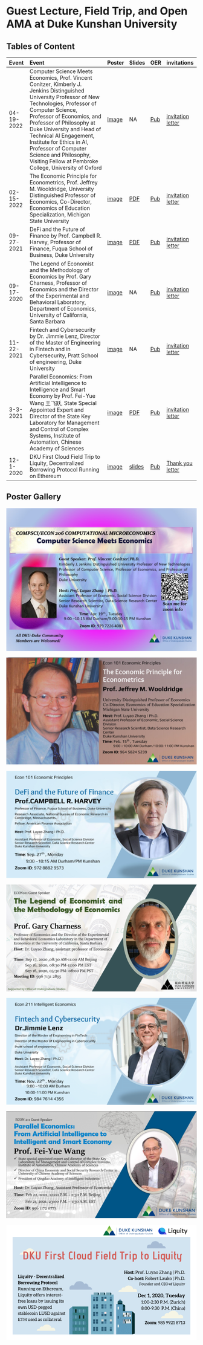 # Guest Lecture, Field Trip, and Open AMA at Duke Kunshan University

## Tables of Content
|**Event**|**Event**|**Poster**|**Slides**|**OER**| **invitations**|
|:---|:--- |:--- |:--- |:--- |:---|
|04-19-2022|Computer Science Meets Economics, Prof. Vincent Conitzer, Kimberly J. Jenkins Distinguished University Professor of New Technologies, Professor of Computer Science, Professor of Economics, and Professor of Philosophy at Duke University and Head of Technical AI Engagement, Institute for Ethics in AI, Professor of Computer Science and Philosophy, Visiting Fellow at Pembroke College, University of Oxford |  [Image](https://github.com/sunshineluyao/Guest_Lecture_Open_AMA_DKU/blob/main/posters/4_19_2022_Vince.jpg)    |NA|  [Pub](https://ce.pubpub.org/pub/cs-econ)|[invitation letter](https://github.com/sunshineluyao/Guest_Lecture_Open_AMA_DKU/blob/main/invitation_letters/Vince_Invitation_Letter.pdf)|
|02-15-2022| The Economic Principle for Econometrics, Prof. Jeffrey M. Wooldridge, University Distinguished Professor of Economics, Co-Director, Economics of Education Specialization, Michigan State University|[image](https://github.com/sunshineluyao/Guest_Lecture_Open_AMA_DKU/blob/main/posters/2_15_2022_Jeffrey.jpg) |[PDF](https://github.com/sunshineluyao/Guest_Lecture_Open_AMA_DKU/blob/main/slides/jeffrey_slides_dku_20220215.pdf)|[Pub](https://ie.pubpub.org/pub/jeffrey)|[invitation letter](https://github.com/sunshineluyao/Guest_Lecture_Open_AMA_DKU/blob/main/invitation_letters/Jeffrey_invitation_letter.pdf)|
|09-27-2021|DeFi and the Future of Finance by Prof. Campbell R. Harvey, Professor of Finance, Fuqua School of Business, Duke University|[image](https://github.com/sunshineluyao/Guest_Lecture_Open_AMA_DKU/blob/main/posters/9_27_2022_Harvey.jpg)|[PDF](https://github.com/sunshineluyao/Guest_Lecture_Open_AMA_DKU/blob/main/slides/Harvey_DeFi_2021_Keynote_September_27_2021.pdf)|[Pub](https://ie.pubpub.org/pub/campbellharvey)|[invitation letter](https://github.com/sunshineluyao/Guest_Lecture_Open_AMA_DKU/blob/main/invitation_letters/harvey_invitation.pdf)|
|09-17-2020|The Legend of Economist and the Methodology of Economics by Prof. Gary Charness, Professor of Economics and the Director of the Experimental and Behavioral Laboratory, Department of Economics, University of California, Santa Barbara|[image](https://github.com/sunshineluyao/Guest_Lecture_Open_AMA_DKU/blob/main/posters/Gary_9_19_2021_The_Legend_of_Economist.png) | NA|[Pub](https://ie.pubpub.org/pub/gary) |[invitation letter](https://github.com/sunshineluyao/Guest_Lecture_Open_AMA_DKU/blob/main/invitation_letters/Gary_Charness_Invitation%20Letter.pdf) |
|11-22-2021|Fintech and Cybersecurity by Dr. Jimmie Lenz, Director of the Master of Engineering in Fintech and in Cybersecurity, Pratt School of engineering, Duke University|[image](https://github.com/sunshineluyao/Guest_Lecture_Open_AMA_DKU/blob/main/posters/11_22_2021_Jimmie-1.png)|NA|[Pub](https://ie.pubpub.org/pub/jimmie)|[invitation letter](https://github.com/sunshineluyao/Guest_Lecture_Open_AMA_DKU/blob/main/invitation_letters/Jimmie_invitation_letter.pdf)|
|3-3-2021|Parallel Economics: From Artificial Intelligence to Intelligence and Smart Economy by Prof. Fei-Yue Wang 王飞跃, State Special Appointed Expert and Director of the State Key Laboratory for Management and Control of Complex Systems, Institute of Automation, Chinese Academy of Sciences|[image](https://github.com/sunshineluyao/Guest_Lecture_Open_AMA_DKU/blob/main/posters/3_11_2021_Fei-Yue%20Wang.png)|[PDF](https://github.com/sunshineluyao/Guest_Lecture_Open_AMA_DKU/blob/main/slides/2021.3.3_Feiyue_Wang_Parallel%20Economics-From%20Artificial%20Intelligence%20to%20Intelligent%20and%20Smart%20Economy.pdf)|[Pub]()| [invitation letter](https://github.com/sunshineluyao/Guest_Lecture_Open_AMA_DKU/blob/main/invitation_letters/Feiyue_Wang_Invitations.pdf)|
|12-1-2020|DKU First Cloud Field Trip to Liquity, Decentralized Borrowing Protocol Running on Ethereum| [image](https://github.com/sunshineluyao/Guest_Lecture_Open_AMA_DKU/blob/main/posters/DKU%20First%20Cloud%20Field%20Trip%20to%20Liquity.png)|[slides](https://github.com/sunshineluyao/Guest_Lecture_Open_AMA_DKU/blob/main/slides/2020.12.1%20DKU%20Cloud%20Field%20Trip%20Liquity.pptx.pdf)|[Pub](https://ie.pubpub.org/pub/liquity)|[Thank you letter](https://github.com/sunshineluyao/Guest_Lecture_Open_AMA_DKU/blob/main/thankyou_letter/Robert_Lauko_Thank%20You!.pdf)|


## Poster Gallery
![Prof. Vincent Conitzer, 04-17-2022, Computer Science Meets Economics](https://github.com/sunshineluyao/Guest_Lecture_Open_AMA_DKU/blob/main/posters/4_19_2022_Vince.jpg)

![Prof. Jeffrey Wooldridge, 02-14-2022, The Economic Principle of Econometrics](https://github.com/sunshineluyao/Guest_Lecture_Open_AMA_DKU/blob/main/posters/2_15_2022_Jeffrey.jpg)

![Prof. Campbell Harvey, 09-27-2021, DeFi and the Future of Finance](https://github.com/sunshineluyao/Guest_Lecture_Open_AMA_DKU/blob/main/posters/9_27_2022_Harvey.jpg)

![Prof. Gary Charess, 09-17-2021, The Legend of Economists and The Methodology of Economics](https://github.com/sunshineluyao/Guest_Lecture_Open_AMA_DKU/blob/main/posters/Gary_9_19_2021_The_Legend_of_Economist.png)

![Prof. Jimmie Lenz, 11-22-2021, Fintech and Cybersecurity](https://github.com/sunshineluyao/Guest_Lecture_Open_AMA_DKU/blob/main/posters/11_22_2021_Jimmie-1.png)

![Prof. Fei-Yue Wang, 3-3-2021, Parallel Economics: From Artificial Intelligence to Intelligence and Smart Economy](https://github.com/sunshineluyao/Guest_Lecture_Open_AMA_DKU/blob/main/posters/3_11_2021_Fei-Yue%20Wang.png)

![Dr. Robert Lauko, 12-1-2020, DKU First Cloud Field Trip to Liquity, Decentralized Borrowing Protocol Running on Ethereum](https://github.com/sunshineluyao/Guest_Lecture_Open_AMA_DKU/blob/main/posters/DKU%20First%20Cloud%20Field%20Trip%20to%20Liquity.png)
